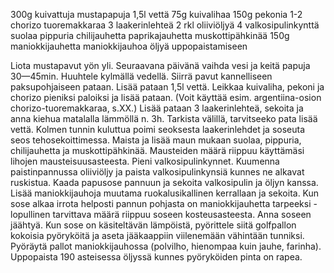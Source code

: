 300g kuivattuja mustapapuja
1,5l vettä
75g kuivalihaa
150g pekonia
1-2 chorizo tuoremakkaraa
3 laakerinlehteä
2 rkl oliiviöljyä
4 valkosipulinkynttä
suolaa
pippuria
chilijauhetta
paprikajauhetta
muskottipähkinää
150g maniokkijauhetta
maniokkijauhoa
öljyä uppopaistamiseen


Liota mustapavut yön yli. 
Seuraavana päivänä vaihda vesi ja keitä papuja 30­—45min. 
Huuhtele kylmällä vedellä. Siirrä pavut kannelliseen paksupohjaiseen pataan. 
Lisää pataan 1,5l vettä. Leikkaa kuivaliha, pekoni ja chorizo pieniksi paloiksi ja lisää pataan. 
(Voit käyttää esim. argentiina-osion chorizo-tuoremakkaraa, s.XX.) 
Lisää pataan 3 laakerinlehteä, sekoita ja anna kiehua matalalla lämmöllä n. 3h. Tarkista välillä, tarvitseeko pata lisää vettä. 
Kolmen tunnin kuluttua poimi seoksesta laakerinlehdet ja soseuta seos tehosekoittimessa. 
Maista ja lisää maun mukaan suolaa, pippuria, chilijauhetta ja muskottipähkinää. Mausteiden määrä riippuu käyttämäsi lihojen mausteisuusasteesta. 
Pieni valkosipulinkynnet. 
Kuumenna paistinpannussa oliiviöljy ja paista valkosipulinkynsiä kunnes ne alkavat ruskistua. Kaada papusose pannuun ja sekoita valkosipulin ja öljyn kanssa. 
Lisää maniokkijauhoja muutama ruokalusikallinen kerrallaan ja sekoita. 
Kun sose alkaa irrota helposti pannun pohjasta on maniokkijauhetta tarpeeksi - lopullinen tarvittava määrä riippuu soseen kosteusasteesta. Anna soseen jäähtyä. 
Kun sose on käsiteltävän lämpöistä, pyörittele siitä golfpallon kokoisia pyöryköitä ja aseta jääkaappiin viilenemään vähintään tunniksi. 
Pyöräytä pallot maniokkijauhossa (polvilho, hienompaa kuin jauhe, farinha). Uppopaista 190 asteisessa öljyssä kunnes pyöryköiden pinta on rapea.
